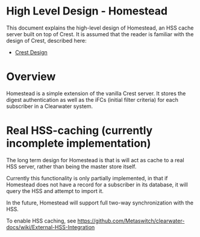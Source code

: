 High Level Design - Homestead
========================

This document explains the high-level design of Homestead, an HSS
cache server built on top of Crest. It is assumed that the reader is
familiar with the design of Crest, described here:

* [Crest Design](design.md)

Overview
========

Homestead is a simple extension of the vanilla Crest server. It stores
the digest authentication as well as the iFCs (initial filter criteria)
for each subscriber in a Clearwater system.

Real HSS-caching (currently incomplete implementation)
========================================================

The long term design for Homestead is that is will act as cache to
a real HSS server, rather than being the master store itself.

Currently this functionality is only partially implemented, in that
if Homestead does not have a record for a subscriber in its database,
it will query the HSS and attempt to import it.

In the future, Homestead will support full two-way synchronization with the HSS.

To enable HSS caching, see https://github.com/Metaswitch/clearwater-docs/wiki/External-HSS-Integration
